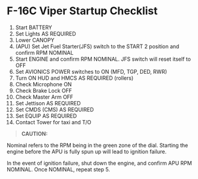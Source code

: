 # F-16C Viper Startup Checklist

1. Start BATTERY
2. Set Lights AS REQUIRED
3. Lower CANOPY
4. (APU) Set Jet Fuel Starter(JFS) switch to the START 2 position and confirm RPM NOMINAL
5. Start ENGINE and confirm RPM NOMINAL. JFS switch will reset itself to OFF
6. Set AVIONICS POWER switches to ON (MFD, TGP, DED, RWR)
7. Turn ON HUD and HMCS AS REQUIRED (rollers)
8. Check Microphone ON
9. Check Brake Lock OFF
10. Check Master Arm OFF
11. Set Jettison AS REQUIRED
12. Set CMDS (CMS) AS REQUIRED
13. Set EQUIP AS REQUIRED
14. Contact Tower for taxi and T/O

> **CAUTION:**

<div class="border-s-4 border-red-700 ps-4 my-5 flex flex-col gap-5">
<p>Nominal refers to the RPM being in the green zone of the dial. Starting the engine before the APU is fully spun up will lead to ignition failure. </p>
    
<p>In the event of ignition failure, shut down the engine, and confirm APU RPM NOMINAL. Once NOMINAL, repeat step 5.</p>
</div>
